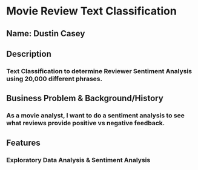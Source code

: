 # Movie Review Text Classification
 
## Name: Dustin Casey


## Description

### Text Classification to determine Reviewer Sentiment Analysis using 20,000 different phrases.


## Business Problem & Background/History

### As a movie analyst, I want to do a sentiment analysis to see what reviews provide positive vs negative feedback.


## Features

### Exploratory Data Analysis & Sentiment Analysis
